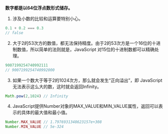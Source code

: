 
**数字都是以64位浮点数形式储存。**

1. 涉及小数的比较和运算要特别小心。

```JavaScript
0.1 + 0.2 === 0.3
// false
```

2. 大于2的53次方的数值，都无法保持精度。由于2的53次方是一个16位的十进制数值，所以简单的法则就是，JavaScript 对15位的十进制数都可以精确处理。

```JavaScript
9007199254740992111
// 9007199254740992000
```

3. 如果一个数大于等于2的1024次方，那么就会发生“正向溢出”，即 JavaScript 无法表示这么大的数，这时就会返回Infinity。

```JavaScript
Math.pow(2,1024) // Infinity
```

4. JavaScript提供Number对象的MAX_VALUE和MIN_VALUE属性，返回可以表示的具体的最大值和最小值。

```JavaScript
Number.MAX_VALUE // 1.7976931348623157e+308
Number.MIN_VALUE // 5e-324
```
